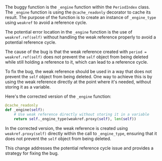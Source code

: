 The buggy function is the `_engine` function within the `PeriodIndex` class. The `_engine` function is using the `@cache_readonly` decorator to cache its result. The purpose of the function is to create an instance of `_engine_type` using `weakref` to avoid a reference cycle.

The potential error location in the `_engine` function is the use of `weakref.ref(self)` without handling the weak reference properly to avoid a potential reference cycle.

The cause of the bug is that the weak reference created with `period = weakref.ref(self)` does not prevent the `self` object from being deleted while still holding a reference to it, which can lead to a reference cycle.

To fix the bug, the weak reference should be used in a way that does not prevent the `self` object from being deleted. One way to achieve this is by using the weak reference directly at the point where it's needed, without storing it as a variable.

Here's the corrected version of the `_engine` function:

```python
@cache_readonly
def _engine(self):
    # Use weak reference directly without storing it in a variable
    return self._engine_type(weakref.proxy(self), len(self))
```

In the corrected version, the weak reference is created using `weakref.proxy(self)` directly within the call to `_engine_type`, ensuring that it does not prevent the `self` object from being deleted.

This change addresses the potential reference cycle issue and provides a strategy for fixing the bug.